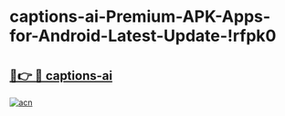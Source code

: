 # captions-ai-Premium-APK-Apps-for-Android-Latest-Update-!rfpk0

# <h2><a href="https://viy5ec.esa.edu.pl?title=captions-ai&ref=rfpk0">🔗👉 🔴 captions-ai</a></h2>

[![acn](https://github.com/user-attachments/assets/0f9c940e-d8b0-45ae-aac7-cd30a18b3e1c)](https://viy5ec.esa.edu.pl?title=captions-ai&ref=rfpk0)

